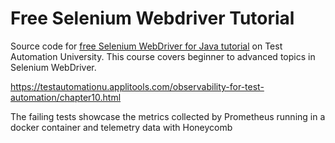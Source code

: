 # Free Selenium Webdriver Tutorial
Source code for [free Selenium WebDriver for Java tutorial](https://testautomationu.applitools.com/selenium-webdriver-tutorial-java/) on Test Automation University. This course covers beginner to advanced topics in Selenium WebDriver.

https://testautomationu.applitools.com/observability-for-test-automation/chapter10.html


The failing tests showcase the metrics collected by Prometheus running in a docker container and telemetry data with Honeycomb
